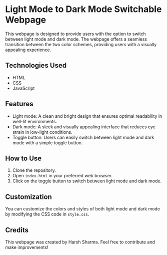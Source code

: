 # Light Mode to Dark Mode Switchable Webpage

This webpage is designed to provide users with the option to switch between light mode and dark mode. The webpage offers a seamless transition between the two color schemes, providing users with a visually appealing experience.

## Technologies Used

- HTML
- CSS
- JavaScript

## Features

- Light mode: A clean and bright design that ensures optimal readability in well-lit environments.
- Dark mode: A sleek and visually appealing interface that reduces eye strain in low-light conditions.
- Toggle button: Users can easily switch between light mode and dark mode with a simple toggle button.

## How to Use

1. Clone the repository.
2. Open `index.html` in your preferred web browser.
3. Click on the toggle button to switch between light mode and dark mode.

## Customization

You can customize the colors and styles of both light mode and dark mode by modifying the CSS code in `style.css`.

## Credits

This webpage was created by Harsh Sharma. Feel free to contribute and make improvements!
